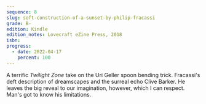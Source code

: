 ```yaml
---
sequence: 8
slug: soft-construction-of-a-sunset-by-philip-fracassi
grade: B-
edition: Kindle
edition_notes: Lovecraft eZine Press, 2018
isbn:
progress:
  - date: 2022-04-17
    percent: 100
---
```


A terrific _Twilight Zone_ take on the Uri Geller spoon bending trick. Fracassi's deft description of dreamscapes and the surreal echo Clive Barker. He leaves the big reveal to our imagination, however, which I can respect. Man's got to know his limitations.
